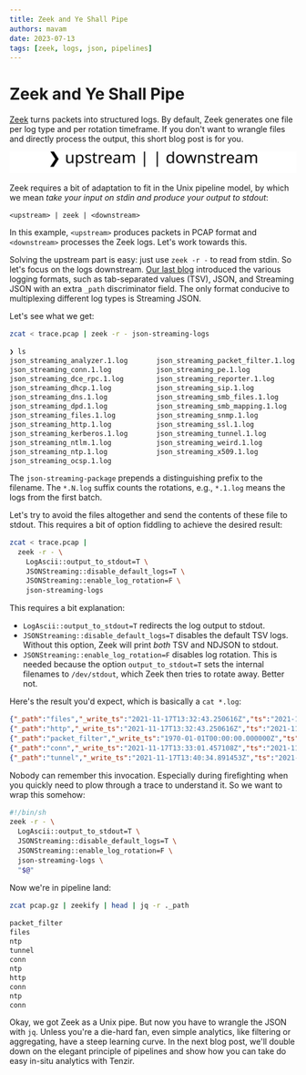 ```yaml
---
title: Zeek and Ye Shall Pipe
authors: mavam
date: 2023-07-13
tags: [zeek, logs, json, pipelines]
---
```


# Zeek and Ye Shall Pipe

[Zeek](https://zeek.org) turns packets into structured logs. By default, Zeek
generates one file per log type and per rotation timeframe. If you don't want to
wrangle files and directly process the output, this short blog post is for you.

![Zeek as Pipeline](zeek-as-pipeline.excalidraw.svg)

<!-- truncate -->

Zeek requires a bit of adaptation to fit in the Unix pipeline model, by which we
mean *take your input on stdin and produce your output to stdout*:

```
<upstream> | zeek | <downstream>
```

In this example, `<upstream>` produces packets in PCAP format and `<downstream>`
processes the Zeek logs. Let's work towards this.

Solving the upstream part is easy: just use `zeek -r -` to read from stdin. So
let's focus on the logs downstream. [Our last blog](/blog/mobilizing-zeek-logs)
introduced the various logging formats, such as tab-separated values (TSV),
JSON, and Streaming JSON with an extra `_path` discriminator field. The only
format conducive to multiplexing different log types is Streaming JSON.

Let's see what we get:

```bash
zcat < trace.pcap | zeek -r - json-streaming-logs
```

```
❯ ls
json_streaming_analyzer.1.log       json_streaming_packet_filter.1.log
json_streaming_conn.1.log           json_streaming_pe.1.log
json_streaming_dce_rpc.1.log        json_streaming_reporter.1.log
json_streaming_dhcp.1.log           json_streaming_sip.1.log
json_streaming_dns.1.log            json_streaming_smb_files.1.log
json_streaming_dpd.1.log            json_streaming_smb_mapping.1.log
json_streaming_files.1.log          json_streaming_snmp.1.log
json_streaming_http.1.log           json_streaming_ssl.1.log
json_streaming_kerberos.1.log       json_streaming_tunnel.1.log
json_streaming_ntlm.1.log           json_streaming_weird.1.log
json_streaming_ntp.1.log            json_streaming_x509.1.log
json_streaming_ocsp.1.log
```

The `json-streaming-package` prepends a distinguishing prefix to the filename.
The `*.N.log` suffix counts the rotations, e.g., `*.1.log` means the logs from
the first batch.

Let's try to avoid the files altogether and send the contents of these file to
stdout. This requires a bit of option fiddling to achieve the desired result:

```bash
zcat < trace.pcap |
  zeek -r - \
    LogAscii::output_to_stdout=T \
    JSONStreaming::disable_default_logs=T \
    JSONStreaming::enable_log_rotation=F \
    json-streaming-logs
```

This requires a bit explanation:

- `LogAscii::output_to_stdout=T` redirects the log output to stdout.
- `JSONStreaming::disable_default_logs=T` disables the default TSV logs.
  Without this option, Zeek will print *both* TSV and NDJSON to stdout.
- `JSONStreaming::enable_log_rotation=F` disables log rotation. This is needed
  because the option `output_to_stdout=T` sets the internal filenames to
  `/dev/stdout`, which Zeek then tries to rotate away. Better not.

Here's the result you'd expect, which is basically a `cat *.log`:

```json
{"_path":"files","_write_ts":"2021-11-17T13:32:43.250616Z","ts":"2021-11-17T13:32:43.250616Z","fuid":"FhEFqzHx1hVpkhWci","uid":"CHhfpE1dTbPgBTR24","id.orig_h":"128.14.134.170","id.orig_p":57468,"id.resp_h":"198.71.247.91","id.resp_p":80,"source":"HTTP","depth":0,"analyzers":[],"mime_type":"text/html","duration":0.0,"is_orig":false,"seen_bytes":51,"total_bytes":51,"missing_bytes":0,"overflow_bytes":0,"timedout":false}
{"_path":"http","_write_ts":"2021-11-17T13:32:43.250616Z","ts":"2021-11-17T13:32:43.249475Z","uid":"CHhfpE1dTbPgBTR24","id.orig_h":"128.14.134.170","id.orig_p":57468,"id.resp_h":"198.71.247.91","id.resp_p":80,"trans_depth":1,"method":"GET","host":"198.71.247.91","uri":"/","version":"1.1","user_agent":"Mozilla/5.0 (Windows NT 10.0; Win64; x64) AppleWebKit/537.36 (KHTML, like Gecko) Chrome/60.0.3112.113 Safari/537.36 ","request_body_len":0,"response_body_len":51,"status_code":200,"status_msg":"OK","tags":[],"resp_fuids":["FhEFqzHx1hVpkhWci"],"resp_mime_types":["text/html"]}
{"_path":"packet_filter","_write_ts":"1970-01-01T00:00:00.000000Z","ts":"2023-07-11T03:30:17.189787Z","node":"zeek","filter":"ip or not ip","init":true,"success":true}
{"_path":"conn","_write_ts":"2021-11-17T13:33:01.457108Z","ts":"2021-11-17T13:32:46.565338Z","uid":"CD868huwhDP636oT","id.orig_h":"89.248.165.145","id.orig_p":43831,"id.resp_h":"198.71.247.91","id.resp_p":52806,"proto":"tcp","conn_state":"S0","missed_bytes":0,"history":"S","orig_pkts":1,"orig_ip_bytes":40,"resp_pkts":0,"resp_ip_bytes":0}
{"_path":"tunnel","_write_ts":"2021-11-17T13:40:34.891453Z","ts":"2021-11-17T13:40:34.891453Z","uid":"CsqzCG2F8VDR4gM3a8","id.orig_h":"49.213.162.198","id.orig_p":0,"id.resp_h":"198.71.247.91","id.resp_p":0,"tunnel_type":"Tunnel::GRE","action":"Tunnel::DISCOVER"}
```

Nobody can remember this invocation. Especially during firefighting when you
quickly need to plow through a trace to understand it. So we want to wrap this
somehow:

```bash title=zeekify
#!/bin/sh
zeek -r - \
  LogAscii::output_to_stdout=T \
  JSONStreaming::disable_default_logs=T \
  JSONStreaming::enable_log_rotation=F \
  json-streaming-logs \
  "$@"
```

Now we're in pipeline land:

```bash
zcat pcap.gz | zeekify | head | jq -r ._path
```

```
packet_filter
files
ntp
tunnel
conn
ntp
http
conn
ntp
conn
```

Okay, we got Zeek as a Unix pipe. But now you have to wrangle the JSON with
`jq`. Unless you're a die-hard fan, even simple analytics, like filtering or
aggregating, have a steep learning curve. In the next blog post, we'll double
down on the elegant principle of pipelines and show how you can take do easy
in-situ analytics with Tenzir.
